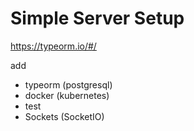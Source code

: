 # Simple Server Setup

https://typeorm.io/#/

add

-   typeorm (postgresql)
-   docker (kubernetes)
-   test
-   Sockets (SocketIO)
